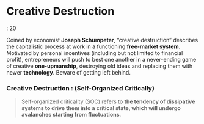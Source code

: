 # Creative Destruction

: 20

Coined by economist **Joseph Schumpeter**, “creative destruction” describes the capitalistic process at work in a functioning **free-market system**. Motivated by personal incentives (including but not limited to financial profit), entrepreneurs will push to best one another in a never-ending game of creative **one-upmanship**, destroying old ideas and replacing them with newer **technology**. Beware of getting left behind.

### Creative Destruction : (Self-Organized Critically)

> Self-organized criticality (SOC) refers to **the  tendency of dissipative systems to drive them into a critical state,  which will undergo avalanches starting from fluctuations**.
>